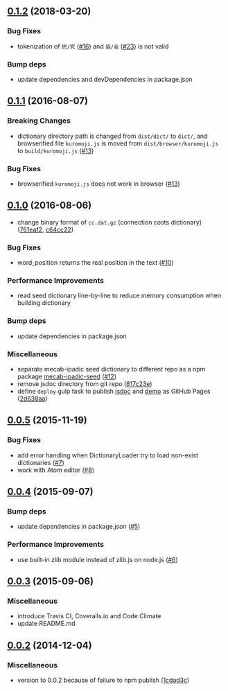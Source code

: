 ## [0.1.2](https://github.com/takuyaa/kuromoji.js/compare/0.1.1...0.1.2) (2018-03-20)

### Bug Fixes

- tokenization of `研/究` ([#16](https://github.com/takuyaa/kuromoji.js/pull/16)) and `協/会` ([#23](https://github.com/takuyaa/kuromoji.js/pull/23)) is not valid

### Bump deps

- update dependencies and devDependencies in package.json

## [0.1.1](https://github.com/takuyaa/kuromoji.js/compare/0.1.0...0.1.1) (2016-08-07)

### Breaking Changes

- dictionary directory path is changed from `dist/dict/` to `dict/`, and browserified file `kuromoji.js` is moved from `dist/browser/kuromoji.js` to `build/kuromoji.js` ([#13](https://github.com/takuyaa/kuromoji.js/pull/13))

### Bug Fixes

- browserified `kuromoji.js` does not work in browser ([#13](https://github.com/takuyaa/kuromoji.js/pull/13))

## [0.1.0](https://github.com/takuyaa/kuromoji.js/compare/0.0.5...0.1.0) (2016-08-06)

- change binary format of `cc.dat.gz` (connection costs dictionary) ([761eaf2](https://github.com/takuyaa/kuromoji.js/commit/761eaf299ff5db4887974cbbdc74eaf42fe39cc7), [c64cc22](https://github.com/takuyaa/kuromoji.js/commit/c64cc22c6100edaf95665f9b208837893608a287))

### Bug Fixes

- word_position returns the real position in the text ([#10](https://github.com/takuyaa/kuromoji.js/pull/10))

### Performance Improvements

- read seed dictionary line-by-line to reduce memory consumption when building dictionary

### Bump deps

- update dependencies in package.json

### Miscellaneous

- separate mecab-ipadic seed dictionary to different repo as a npm package [mecab-ipadic-seed](https://www.npmjs.com/package/mecab-ipadic-seed) ([#12](https://github.com/takuyaa/kuromoji.js/pull/12))
- remove jsdoc directory from git repo ([817c23e](https://github.com/takuyaa/kuromoji.js/commit/817c23e6f57160c48655356762a5e6c059d54633))
- define `deploy` gulp task to publish [jsdoc](https://takuyaa.github.io/kuromoji.js/jsdoc/) and [demo](http://takuyaa.github.io/kuromoji.js/demo/tokenize.html) as GitHub Pages ([2d638aa](https://github.com/takuyaa/kuromoji.js/commit/2d638aa57d4ec150c0f03656e05fb327e40d0ef9))

## [0.0.5](https://github.com/takuyaa/kuromoji.js/compare/0.0.4...0.0.5) (2015-11-19)

### Bug Fixes

- add error handling when DictionaryLoader try to load non-exist dictionaries ([#7](https://github.com/takuyaa/kuromoji.js/pull/7))
- work with Atom editor ([#8](https://github.com/takuyaa/kuromoji.js/pull/8))

## [0.0.4](https://github.com/takuyaa/kuromoji.js/compare/0.0.3...0.0.4) (2015-09-07)

### Bump deps

- update dependencies in package.json ([#5](https://github.com/takuyaa/kuromoji.js/pull/5))

### Performance Improvements

- use built-in zlib module instead of zlib.js on node.js ([#6](https://github.com/takuyaa/kuromoji.js/pull/6))

## [0.0.3](https://github.com/takuyaa/kuromoji.js/compare/0.0.2...0.0.3) (2015-09-06)

### Miscellaneous

- introduce Travis CI, Coveralls.io and Code Climate
- update README.md

## [0.0.2](https://github.com/takuyaa/kuromoji.js/compare/0.0.1...0.0.2) (2014-12-04)

### Miscellaneous

- version to 0.0.2 because of failure to npm publish ([1cdad3c](https://github.com/takuyaa/kuromoji.js/commit/1cdad3cfc9ec7add7bbe83ed2c8019991bc9d39b))
